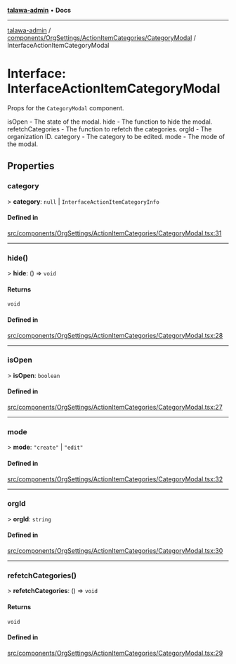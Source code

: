 [**talawa-admin**](../../../../../README.md) • **Docs**

***

[talawa-admin](../../../../../modules.md) / [components/OrgSettings/ActionItemCategories/CategoryModal](../README.md) / InterfaceActionItemCategoryModal

# Interface: InterfaceActionItemCategoryModal

Props for the `CategoryModal` component.

isOpen - The state of the modal.
hide - The function to hide the modal.
refetchCategories - The function to refetch the categories.
orgId - The organization ID.
category - The category to be edited.
mode - The mode of the modal.

## Properties

### category

\> **category**: `null` \| `InterfaceActionItemCategoryInfo`

#### Defined in

[src/components/OrgSettings/ActionItemCategories/CategoryModal.tsx:31](https://github.com/PalisadoesFoundation/talawa-admin/blob/6393648179f5fe59037f42564a6a7bc1ca4e7f9d/src/components/OrgSettings/ActionItemCategories/CategoryModal.tsx#L31)

***

### hide()

\> **hide**: () =\> `void`

#### Returns

`void`

#### Defined in

[src/components/OrgSettings/ActionItemCategories/CategoryModal.tsx:28](https://github.com/PalisadoesFoundation/talawa-admin/blob/6393648179f5fe59037f42564a6a7bc1ca4e7f9d/src/components/OrgSettings/ActionItemCategories/CategoryModal.tsx#L28)

***

### isOpen

\> **isOpen**: `boolean`

#### Defined in

[src/components/OrgSettings/ActionItemCategories/CategoryModal.tsx:27](https://github.com/PalisadoesFoundation/talawa-admin/blob/6393648179f5fe59037f42564a6a7bc1ca4e7f9d/src/components/OrgSettings/ActionItemCategories/CategoryModal.tsx#L27)

***

### mode

\> **mode**: `"create"` \| `"edit"`

#### Defined in

[src/components/OrgSettings/ActionItemCategories/CategoryModal.tsx:32](https://github.com/PalisadoesFoundation/talawa-admin/blob/6393648179f5fe59037f42564a6a7bc1ca4e7f9d/src/components/OrgSettings/ActionItemCategories/CategoryModal.tsx#L32)

***

### orgId

\> **orgId**: `string`

#### Defined in

[src/components/OrgSettings/ActionItemCategories/CategoryModal.tsx:30](https://github.com/PalisadoesFoundation/talawa-admin/blob/6393648179f5fe59037f42564a6a7bc1ca4e7f9d/src/components/OrgSettings/ActionItemCategories/CategoryModal.tsx#L30)

***

### refetchCategories()

\> **refetchCategories**: () =\> `void`

#### Returns

`void`

#### Defined in

[src/components/OrgSettings/ActionItemCategories/CategoryModal.tsx:29](https://github.com/PalisadoesFoundation/talawa-admin/blob/6393648179f5fe59037f42564a6a7bc1ca4e7f9d/src/components/OrgSettings/ActionItemCategories/CategoryModal.tsx#L29)
